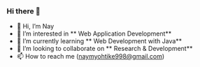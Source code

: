 ### Hi there 👋

- 👋 Hi, I’m Nay
- 👀 I’m interested in ** Web Application Development**
- 🌱 I’m currently learning ** Web Development with Java**
- 💞️ I’m looking to collaborate on ** Research & Development**
- 📫 How to reach me (naymyohtike998@gmail.com)
<!--
**naymh/naymh** is a ✨ _special_ ✨ repository because its `README.md` (this file) appears on your GitHub profile.

Here are some ideas to get you started

-->


